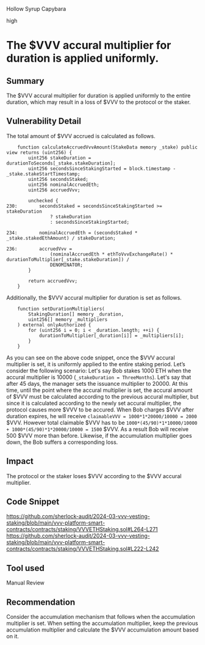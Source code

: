 Hollow Syrup Capybara

high

# The $VVV accural multiplier for duration is applied uniformly.

## Summary
The $VVV accural multiplier for duration is applied uniformly to the entire duration, which may result in a loss of $VVV to the protocol or the staker.
## Vulnerability Detail
The total amount of $VVV accrued is calculated as follows.
```solidity
    function calculateAccruedVvvAmount(StakeData memory _stake) public view returns (uint256) {
        uint256 stakeDuration = durationToSeconds[_stake.stakeDuration];
        uint256 secondsSinceStakingStarted = block.timestamp - _stake.stakeStartTimestamp;
        uint256 secondsStaked;
        uint256 nominalAccruedEth;
        uint256 accruedVvv;

        unchecked {
230:        secondsStaked = secondsSinceStakingStarted >= stakeDuration
                ? stakeDuration
                : secondsSinceStakingStarted;

234:        nominalAccruedEth = (secondsStaked * _stake.stakedEthAmount) / stakeDuration;

236:        accruedVvv =
                (nominalAccruedEth * ethToVvvExchangeRate() * durationToMultiplier[_stake.stakeDuration]) /
                DENOMINATOR;
        }

        return accruedVvv;
    }
```

Additionally, the $VVV accural multiplier for duration is set as follows.
```solidity
    function setDurationMultipliers(
        StakingDuration[] memory _duration,
        uint256[] memory _multipliers
    ) external onlyAuthorized {
        for (uint256 i = 0; i < _duration.length; ++i) {
            durationToMultiplier[_duration[i]] = _multipliers[i];
        }
    }
```
As you can see on the above code snippet, once the $VVV accural multiplier is set, it is uniformly applied to the entire staking period.
Let’s consider the following scenario:
Let's say Bob stakes 1000 ETH when the accural multiplier is 10000 (`_stakeDuration = ThreeMonths`).
Let's say that after 45 days, the manager sets the issuance multiplier to 20000.
At this time, until the point where the accural multiplier is set, the accural amount of $VVV must be calculated according to the previous accural multiplier, but since it is calculated according to the newly set accural multiplier, the protocol causes more $VVV to be accured.
When Bob charges $VVV after duration expires, he will receive `claimableVVV = 1000*1*20000/10000 = 2000` $VVV.
However total claimable $VVV has to be `1000*(45/90)*1*10000/10000 + 1000*(45/90)*1*20000/10000 = 1500` $VVV.
As a result Bob will receive 500 $VVV more than before.
Likewise, if the accumulation multiplier goes down, the Bob suffers a corresponding loss.
## Impact
The protocol or the staker loses $VVV according to the $VVV accural multiplier.
## Code Snippet
https://github.com/sherlock-audit/2024-03-vvv-vesting-staking/blob/main/vvv-platform-smart-contracts/contracts/staking/VVVETHStaking.sol#L264-L271
https://github.com/sherlock-audit/2024-03-vvv-vesting-staking/blob/main/vvv-platform-smart-contracts/contracts/staking/VVVETHStaking.sol#L222-L242
## Tool used

Manual Review

## Recommendation
Consider the accumulation mechanism that follows when the accumulation multiplier is set.
When setting the accumulation multiplier, keep the previous accumulation multiplier and calculate the $VVV accumulation amount based on it.